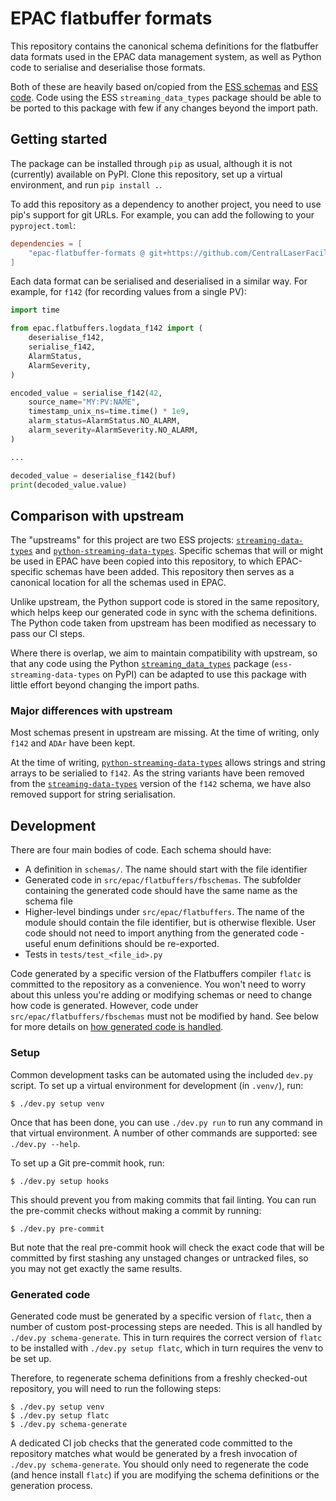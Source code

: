 # EPAC flatbuffer formats

This repository contains the canonical schema definitions for the flatbuffer
data formats used in the EPAC data management system, as well as Python code to
serialise and deserialise those formats.

Both of these are heavily based on/copied from the
[ESS schemas][streaming-data-types] and [ESS code][python-streaming-data-types].
Code using the ESS `streaming_data_types` package should be able to be ported to
this package with few if any changes beyond the import path.

## Getting started

The package can be installed through `pip` as usual, although it is not
(currently) available on PyPI.  Clone this repository, set up a virtual
environment, and run `pip install .`.

To add this repository as a dependency to another project, you need to use pip's
support for git URLs. For example, you can add the following to your
`pyproject.toml`:

```toml
dependencies = [
    "epac-flatbuffer-formats @ git+https://github.com/CentralLaserFacility/epac-flatbuffer-formats@v0.1.0",
]
```

Each data format can be serialised and deserialised in a similar way. For
example, for `f142` (for recording values from a single PV):

```python
import time

from epac.flatbuffers.logdata_f142 import (
    deserialise_f142,
    serialise_f142,
    AlarmStatus,
    AlarmSeverity,
)

encoded_value = serialise_f142(42,
    source_name="MY:PV:NAME",
    timestamp_unix_ns=time.time() * 1e9,
    alarm_status=AlarmStatus.NO_ALARM,
    alarm_severity=AlarmSeverity.NO_ALARM,
)

...

decoded_value = deserialise_f142(buf)
print(decoded_value.value)
```

## Comparison with upstream

The "upstreams" for this project are two ESS projects:
[`streaming-data-types`][streaming-data-types] and
[`python-streaming-data-types`][python-streaming-data-types]. Specific schemas
that will or might be used in EPAC have been copied into this repository, to
which EPAC-specific schemas have been added. This repository then serves as a
canonical location for all the schemas used in EPAC.

Unlike upstream, the Python support code is stored in the same repository, which
helps keep our generated code in sync with the schema definitions. The Python
code taken from upstream has been modified as necessary to pass our CI steps.

Where there is overlap, we aim to maintain compatibility with upstream, so that
any code using the Python [`streaming_data_types`][python-streaming-data-types]
package (`ess-streaming-data-types` on PyPI) can be adapted to use this package
with little effort beyond changing the import paths.

### Major differences with upstream

Most schemas present in upstream are missing. At the time of writing, only
`f142` and `ADAr` have been kept.

At the time of writing,
[`python-streaming-data-types`][python-streaming-data-types] allows strings and
string arrays to be serialied to `f142`. As the string variants have been
removed from the [`streaming-data-types`][streaming-data-types] version of the
`f142` schema, we have also removed support for string serialisation.

## Development

There are four main bodies of code. Each schema should have:

- A definition in `schemas/`. The name should start with the file identifier
- Generated code in `src/epac/flatbuffers/fbschemas`. The subfolder containing
  the generated code should have the same name as the schema file
- Higher-level bindings under `src/epac/flatbuffers`. The name of the module
  should contain the file identifier, but is otherwise flexible. User code
  should not need to import anything from the generated code - useful enum
  definitions should be re-exported.
- Tests in `tests/test_<file_id>.py`

Code generated by a specific version of the Flatbuffers compiler `flatc` is
committed to the repository as a convenience. You won't need to worry about this
unless you're adding or modifying schemas or need to change how code is
generated. However, code under `src/epac/flatbuffers/fbschemas` must not be
modified by hand. See below for more details on
[how generated code is handled](#generated-code).

### Setup

Common development tasks can be automated using the included `dev.py` script.
To set up a virtual environment for development (in `.venv/`), run:

```shell
$ ./dev.py setup venv
```

Once that has been done, you can use `./dev.py run` to run any command in that
virtual environment. A number of other commands are supported: see `./dev.py
--help`.

To set up a Git pre-commit hook, run:

```shell
$ ./dev.py setup hooks
```

This should prevent you from making commits that fail linting. You can run the
pre-commit checks without making a commit by running:

```shell
$ ./dev.py pre-commit
```

But note that the real pre-commit hook will check the exact code that will be
committed by first stashing any unstaged changes or untracked files, so you
may not get exactly the same results.

### Generated code

Generated code must be generated by a specific version of `flatc`, then a number
of custom post-processing steps are needed. This is all handled by
`./dev.py schema-generate`. This in turn requires the correct version of `flatc`
to be installed with `./dev.py setup flatc`, which in turn requires the venv to
be set up.

Therefore, to regenerate schema definitions from a freshly checked-out
repository, you will need to run the following steps:

```shell
$ ./dev.py setup venv
$ ./dev.py setup flatc
$ ./dev.py schema-generate
```

A dedicated CI job checks that the generated code committed to the repository
matches what would be generated by a fresh invocation of
`./dev.py schema-generate`. You should only need to regenerate the code (and
hence install `flatc`) if you are modifying the schema definitions or the
generation process.

[streaming-data-types]: https://github.com/ess-dmsc/streaming-data-types
[python-streaming-data-types]: https://github.com/ess-dmsc/python-streaming-data-types
